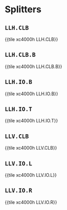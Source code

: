 # Splitters


## `LLH.CLB`

{{tile xc4000h LLH.CLB}}


## `LLH.CLB.B`

{{tile xc4000h LLH.CLB.B}}


## `LLH.IO.B`

{{tile xc4000h LLH.IO.B}}


## `LLH.IO.T`

{{tile xc4000h LLH.IO.T}}


## `LLV.CLB`

{{tile xc4000h LLV.CLB}}


## `LLV.IO.L`

{{tile xc4000h LLV.IO.L}}


## `LLV.IO.R`

{{tile xc4000h LLV.IO.R}}
